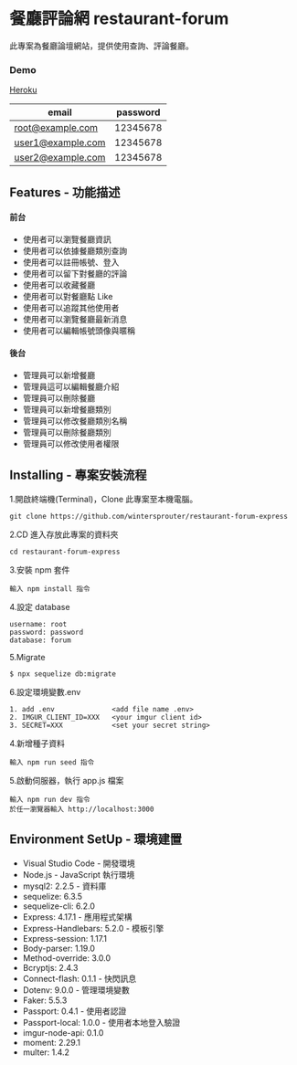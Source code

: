 # 餐廳評論網 restaurant-forum

此專案為餐廳論壇網站，提供使用查詢、評論餐廳。

### Demo

[Heroku](https://mighty-springs-40479.herokuapp.com/)

| email             | password |
| ----------------- | -------- |
| root@example.com  | 12345678 |
| user1@example.com | 12345678 |
| user2@example.com | 12345678 |

## Features - 功能描述

#### 前台

- 使用者可以瀏覽餐廳資訊
- 使用者可以依據餐廳類別查詢
- 使用者可以註冊帳號、登入
- 使用者可以留下對餐廳的評論
- 使用者可以收藏餐廳
- 使用者可以對餐廳點 Like
- 使用者可以追蹤其他使用者
- 使用者可以瀏覽餐廳最新消息
- 使用者可以編輯帳號頭像與暱稱

#### 後台

- 管理員可以新增餐廳
- 管理員這可以編輯餐廳介紹
- 管理員可以刪除餐廳
- 管理員可以新增餐廳類別
- 管理員可以修改餐廳類別名稱
- 管理員可以刪除餐廳類別
- 管理員可以修改使用者權限

## Installing - 專案安裝流程

1.開啟終端機(Terminal)，Clone 此專案至本機電腦。

```
git clone https://github.com/wintersprouter/restaurant-forum-express
```

2.CD 進入存放此專案的資料夾

```
cd restaurant-forum-express
```

3.安裝 npm 套件

```
輸入 npm install 指令

```

4.設定 database

```
username: root
password: password
database: forum
```

5.Migrate

```
$ npx sequelize db:migrate
```

6.設定環境變數.env

```
1. add .env              <add file name .env>
2. IMGUR_CLIENT_ID=XXX   <your imgur client id>
3. SECRET=XXX            <set your secret string>

```

4.新增種子資料

```
輸入 npm run seed 指令
```

5.啟動伺服器，執行 app.js 檔案

```
輸入 npm run dev 指令
於任一瀏覽器輸入 http://localhost:3000
```

## Environment SetUp - 環境建置

- Visual Studio Code - 開發環境
- Node.js - JavaScript 執行環境
- mysql2: 2.2.5 - 資料庫
- sequelize: 6.3.5
- sequelize-cli: 6.2.0
- Express: 4.17.1 - 應用程式架構
- Express-Handlebars: 5.2.0 - 模板引擎
- Express-session: 1.17.1
- Body-parser: 1.19.0
- Method-override: 3.0.0
- Bcryptjs: 2.4.3
- Connect-flash: 0.1.1 - 快閃訊息
- Dotenv: 9.0.0 - 管理環境變數
- Faker: 5.5.3
- Passport: 0.4.1 - 使用者認證
- Passport-local: 1.0.0 - 使用者本地登入驗證
- imgur-node-api: 0.1.0
- moment: 2.29.1
- multer: 1.4.2
